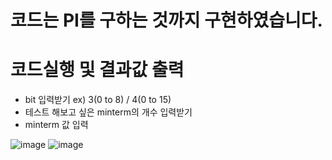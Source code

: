 #  코드는 PI를 구하는 것까지 구현하였습니다.
#  코드실행 및 결과값 출력
- bit 입력받기 ex) 3(0 to 8) / 4(0 to 15)
- 테스트 해보고 싶은 minterm의 개수 입력받기
- minterm 값 입력



![image](https://user-images.githubusercontent.com/28581838/79992291-40a72480-84ee-11ea-8cf6-5f116a1e2da3.png)
![image](https://user-images.githubusercontent.com/28581838/80271734-13c95c00-86fe-11ea-9569-84e4d8eb78cb.png)
